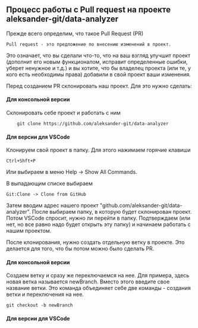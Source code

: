## Процесс работы с Pull request на проекте aleksander-git/data-analyzer

Прежде всего определим, что такое Pull Request (PR)

    Pull request - это предложение по внесению изменений в проект.

Это означает, что вы сделали что-то, что на ваш взгляд улучшит проект (дополнит его новым функционалом, исправит определенные ошибки, уберет ненужное и т.д.) и вы хотите, что бы владелец проекта (или те, у кого есть необходимы права) добавили в свой проект ваши изменения.

Перед созданием PR склонировать наш проект. Для это нужно сделать:

#### Для консольной версии

Склонировать себе проект и работать с ним

        git clone https://github.com/aleksander-git/data-analyzer

#### Для версии для VSCode

Клонируем свой проект в папку. Для этого нажимаем горячие клавиши 

    Ctrl+Shft+P

Или выбираем в меню Help -> Show All Commands.

В выпадающим списке выбираем

    Git:Clone -> Clone from GitHub 

Затем вводим адрес нашего проект "github.com/aleksander-git/data-analyzer". После выбираем папку, в которую будет склонирован проект. Потом VSCode спросит, нужно ли перейти в папку. Подтверждаем (или нет, но все равно надо будет открыть эту папку) и начинаем работать с нашим проектом.

После клонирования, нужно создать отдельную ветку в проекте. Это делается для того, что бы потом можно было сделать PR.

#### Для консольной версии

Создаем ветку и сразу же переключаемся на нее. Для примера, здесь новая ветка называется newBranch. Вместо этого введите свое название ветки. Это команда объединяет себе две команды - создания ветки и переключения на нее.

    git checkout -b newBranch


#### Для версии для VSCode


